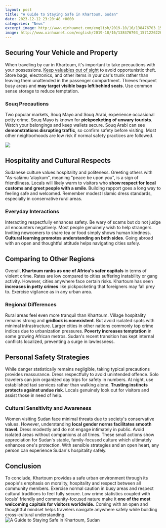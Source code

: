 ```yaml
---
layout: post
title: "A Guide to Staying Safe in Khartoum, Sudan"
date: 2023-12-12 23:20:48 +0000
categories: "News"
excerpt_image: http://www.xinhuanet.com/english/2019-10/16/138476703_15712262202221n.jpg
image: http://www.xinhuanet.com/english/2019-10/16/138476703_15712262202221n.jpg
---
```


## Securing Your Vehicle and Property
When traveling by car in Khartoum, it's important to take precautions with your possessions. [Keep valuables out of sight](https://travelokla.github.io/2023-12-21-xceles-cara-xefbes-comparaison-des-attractions-touristiques-xe0-trinidad-et-tobago/) to avoid opportunistic theft. Store bags, electronics, and other items in your car's trunk rather than leaving them unattended in the passenger compartment. Thieves frequent busy areas and **may target visible bags left behind seats**. Use common sense storage to reduce temptation.
### Souq Precautions  
Two popular markets, Souq Mayo and Souq Arabi, experience occasional petty crime. Souq Mayo is known for **pickpocketing of unwary tourists**. Watch your belongings and keep wallets secure. Souq Arabi can see **demonstrations disrupting traffic**, so confirm safety before visiting. Most other neighborhoods are low risk if normal safety practices are followed.

![](https://media.worldnomads.com/travel-safety/sudan/khartoum-sudan-gettyimages-1145399314.jpg)
## Hospitality and Cultural Respects
Sudanese culture values hospitality and politeness. Greeting others with "As-salāmu ‘alaykum", meaning "peace be upon you", is a sign of friendliness. Locals will likely warm to visitors who **show respect for local customs and greet people with a smile**. Building rapport goes a long way to feeling safe and welcomed. Remember modest Islamic dress standards, especially in conservative rural areas.
### Everyday Interactions  
Interacting respectfully enhances safety. Be wary of scams but do not judge all encounters negatively. Most people genuinely wish to help strangers. Inviting newcomers to share tea or food simply shows human kindness. **Cultural learning promotes understanding on both sides**. Going abroad with an open and thoughtful attitude helps navigating cities safely.
## Comparing to Other Regions
Overall, **Khartoum ranks as one of Africa's safer capitals** in terms of violent crime. Rates are low compared to cities suffering instability or gang activity. However, cities anywhere face certain risks. Khartoum has seen **increases in petty crimes** like pickpocketing that foreigners may fall prey to. Exercise vigilance as in any urban area.
### Regional Differences  
Rural areas feel even more tranquil than Khartoum. Village hospitality remains strong and **gridlock is nonexistent**. But avoid isolated spots with minimal infrastructure. Larger cities in other nations commonly top crime indices due to urbanization pressures. **Poverty increases temptation** in some growing African metros. Sudan's recent transition has kept internal conflicts localized, preventing a surge in lawlessness.
## Personal Safety Strategies  
While danger statistically remains negligible, taking typical precautions provides reassurance. Dress respectfully to avoid unintended offence. Solo travelers can join organized day trips for safety in numbers. At night, use established taxi services rather than walking alone. **Trusting instincts protects against undue risk**. Locals genuinely look out for visitors and assist those in need of help.
### Cultural Sensitivity and Awareness  
Women visiting Sudan face minimal threats due to society's conservative values. However, understanding **local gender norms facilitates smooth travel**. Dress modestly and do not engage intimately in public. Avoid isolated areas without companions at all times. These small actions show appreciation for Sudan's stable, family-focused culture which ultimately enhances one's protection. With sensible strategies and an open heart, any person can experience Sudan's hospitality safely.
## Conclusion
To conclude, Khartoum provides a safe urban environment through its people's emphasis on morality, hospitality and respect between all community members. Exercise normal caution in busy areas and respect cultural traditions to feel fully secure. Low crime statistics coupled with locals' friendly and community-focused nature make it **one of the most welcoming capitals for visitors worldwide.** Coming with an open and thoughtful mindset helps travelers navigate anywhere safely while building cross-cultural understanding.
![A Guide to Staying Safe in Khartoum, Sudan](http://www.xinhuanet.com/english/2019-10/16/138476703_15712262202221n.jpg)